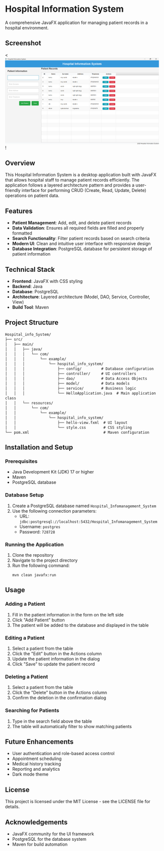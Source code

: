 # Hospital Information System

A comprehensive JavaFX application for managing patient records in a hospital environment.

## Screenshot

<![img.png](img.png)!


## Overview

This Hospital Information System is a desktop application built with JavaFX that allows hospital staff to manage patient records efficiently. The application follows a layered architecture pattern and provides a user-friendly interface for performing CRUD (Create, Read, Update, Delete) operations on patient data.

## Features

- **Patient Management**: Add, edit, and delete patient records
- **Data Validation**: Ensures all required fields are filled and properly formatted
- **Search Functionality**: Filter patient records based on search criteria
- **Modern UI**: Clean and intuitive user interface with responsive design
- **Database Integration**: PostgreSQL database for persistent storage of patient information

## Technical Stack

- **Frontend**: JavaFX with CSS styling
- **Backend**: Java
- **Database**: PostgreSQL
- **Architecture**: Layered architecture (Model, DAO, Service, Controller, View)
- **Build Tool**: Maven

## Project Structure

```
Hospital_info_System/
├── src/
│   ├── main/
│   │   ├── java/
│   │   │   └── com/
│   │   │       └── example/
│   │   │           └── hospital_info_system/
│   │   │               ├── config/         # Database configuration
│   │   │               ├── controller/     # UI controllers
│   │   │               ├── dao/            # Data Access Objects
│   │   │               ├── model/          # Data models
│   │   │               ├── service/        # Business logic
│   │   │               └── HelloApplication.java  # Main application class
│   │   └── resources/
│   │       └── com/
│   │           └── example/
│   │               └── hospital_info_system/
│   │                   ├── hello-view.fxml  # UI layout
│   │                   └── style.css        # CSS styling
└── pom.xml                                  # Maven configuration
```

## Installation and Setup

### Prerequisites

- Java Development Kit (JDK) 17 or higher
- Maven
- PostgreSQL database

### Database Setup

1. Create a PostgreSQL database named `Hospital_Infomanagement_System`
2. Use the following connection parameters:
   - URL: `jdbc:postgresql://localhost:5432/Hospital_Infomanagement_System`
   - Username: `postgres`
   - Password: `728728`

### Running the Application

1. Clone the repository
2. Navigate to the project directory
3. Run the following command:
   ```
   mvn clean javafx:run
   ```

## Usage

### Adding a Patient

1. Fill in the patient information in the form on the left side
2. Click "Add Patient" button
3. The patient will be added to the database and displayed in the table

### Editing a Patient

1. Select a patient from the table
2. Click the "Edit" button in the Actions column
3. Update the patient information in the dialog
4. Click "Save" to update the patient record

### Deleting a Patient

1. Select a patient from the table
2. Click the "Delete" button in the Actions column
3. Confirm the deletion in the confirmation dialog

### Searching for Patients

1. Type in the search field above the table
2. The table will automatically filter to show matching patients

## Future Enhancements

- User authentication and role-based access control
- Appointment scheduling
- Medical history tracking
- Reporting and analytics
- Dark mode theme

## License

This project is licensed under the MIT License - see the LICENSE file for details.

## Acknowledgements

- JavaFX community for the UI framework
- PostgreSQL for the database system
- Maven for build automation
